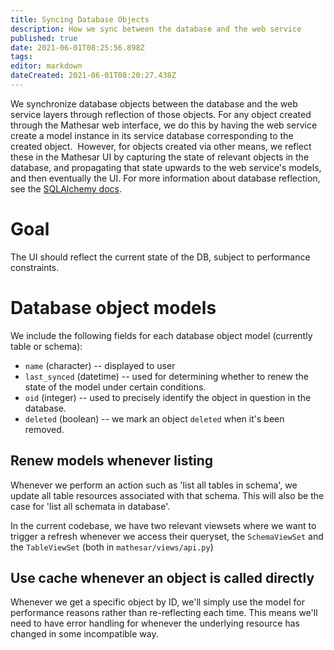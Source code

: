 ```yaml
---
title: Syncing Database Objects
description: How we sync between the database and the web service
published: true
date: 2021-06-01T08:25:56.898Z
tags: 
editor: markdown
dateCreated: 2021-06-01T08:20:27.438Z
---
```


We synchronize database objects between the database and the web service layers through reflection of those objects. For any object created through the Mathesar web interface, we do this by having the web service create a model instance in its service database corresponding to the created object.  However, for objects created via other means, we reflect these in the Mathesar UI by capturing the state of relevant objects in the database, and propagating that state upwards to the web service's models, and then eventually the UI. For more information about database reflection, see the [SQLAlchemy docs](https://docs.sqlalchemy.org/en/14/core/reflection.html).

# Goal

The UI should reflect the current state of the DB, subject to performance constraints.

# Database object models

We include the following fields for each database object model (currently table or schema):

- `name` (character) -- displayed to user
- `last_synced` (datetime) -- used for determining whether to renew the state of the model under certain conditions.
- `oid` (integer) -- used to precisely identify the object in question in the database.
- `deleted` (boolean) -- we mark an object `deleted` when it's been removed.

## Renew models whenever listing

Whenever we perform an action such as 'list all tables in schema', we update all table resources associated with that schema. This will also be the case for 'list all schemata in database'.

In the current codebase, we have two relevant viewsets where we want to trigger a refresh whenever we access their queryset, the `SchemaViewSet` and the `TableViewSet` (both in `mathesar/views/api.py`)

## Use cache whenever an object is called directly

Whenever we get a specific object by ID, we'll simply use the model for performance reasons rather than re-reflecting each time. This means we'll need to have error handling for whenever the underlying resource has changed in some incompatible way.
